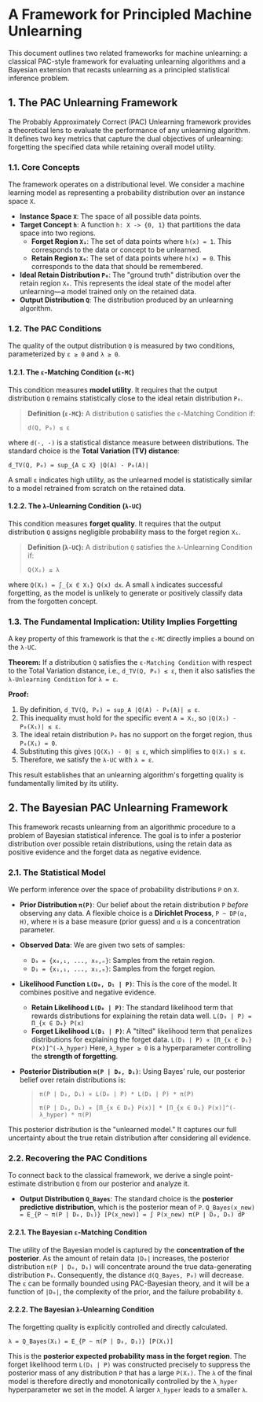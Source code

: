 # A Framework for Principled Machine Unlearning

This document outlines two related frameworks for machine unlearning: a classical PAC-style framework for evaluating unlearning algorithms and a Bayesian extension that recasts unlearning as a principled statistical inference problem.

## 1. The PAC Unlearning Framework

The Probably Approximately Correct (PAC) Unlearning framework provides a theoretical lens to evaluate the performance of any unlearning algorithm. It defines two key metrics that capture the dual objectives of unlearning: forgetting the specified data while retaining overall model utility.

### 1.1. Core Concepts

The framework operates on a distributional level. We consider a machine learning model as representing a probability distribution over an instance space `X`.

*   **Instance Space `X`**: The space of all possible data points.
*   **Target Concept `h`**: A function `h: X -> {0, 1}` that partitions the data space into two regions.
    *   **Forget Region `X₁`**: The set of data points where `h(x) = 1`. This corresponds to the data or concept to be unlearned.
    *   **Retain Region `X₀`**: The set of data points where `h(x) = 0`. This corresponds to the data that should be remembered.
*   **Ideal Retain Distribution `P₀`**: The "ground truth" distribution over the retain region `X₀`. This represents the ideal state of the model after unlearning—a model trained only on the retained data.
*   **Output Distribution `Q`**: The distribution produced by an unlearning algorithm.

### 1.2. The PAC Conditions

The quality of the output distribution `Q` is measured by two conditions, parameterized by `ε ≥ 0` and `λ ≥ 0`.

#### **1.2.1. The `ε`-Matching Condition (`ε-MC`)**

This condition measures **model utility**. It requires that the output distribution `Q` remains statistically close to the ideal retain distribution `P₀`.

> **Definition (`ε-MC`):** A distribution `Q` satisfies the `ε`-Matching Condition if:
>
> `d(Q, P₀) ≤ ε`

where `d(·, ·)` is a statistical distance measure between distributions. The standard choice is the **Total Variation (TV) distance**:

`d_TV(Q, P₀) = sup_{A ⊆ X} |Q(A) - P₀(A)|`

A small `ε` indicates high utility, as the unlearned model is statistically similar to a model retrained from scratch on the retained data.

#### **1.2.2. The `λ`-Unlearning Condition (`λ-UC`)**

This condition measures **forget quality**. It requires that the output distribution `Q` assigns negligible probability mass to the forget region `X₁`.

> **Definition (`λ-UC`):** A distribution `Q` satisfies the `λ`-Unlearning Condition if:
>
> `Q(X₁) ≤ λ`

where `Q(X₁) = ∫_{x ∈ X₁} Q(x) dx`. A small `λ` indicates successful forgetting, as the model is unlikely to generate or positively classify data from the forgotten concept.

### 1.3. The Fundamental Implication: Utility Implies Forgetting

A key property of this framework is that the `ε-MC` directly implies a bound on the `λ-UC`.

**Theorem:** If a distribution `Q` satisfies the `ε-Matching Condition` with respect to the Total Variation distance, i.e., `d_TV(Q, P₀) ≤ ε`, then it also satisfies the `λ-Unlearning Condition` for `λ = ε`.

**Proof:**
1.  By definition, `d_TV(Q, P₀) = sup_A |Q(A) - P₀(A)| ≤ ε`.
2.  This inequality must hold for the specific event `A = X₁`, so `|Q(X₁) - P₀(X₁)| ≤ ε`.
3.  The ideal retain distribution `P₀` has no support on the forget region, thus `P₀(X₁) = 0`.
4.  Substituting this gives `|Q(X₁) - 0| ≤ ε`, which simplifies to `Q(X₁) ≤ ε`.
5.  Therefore, we satisfy the `λ-UC` with `λ = ε`.

This result establishes that an unlearning algorithm's forgetting quality is fundamentally limited by its utility.

## 2. The Bayesian PAC Unlearning Framework

This framework recasts unlearning from an algorithmic procedure to a problem of Bayesian statistical inference. The goal is to infer a posterior distribution over possible retain distributions, using the retain data as positive evidence and the forget data as negative evidence.

### 2.1. The Statistical Model

We perform inference over the space of probability distributions `P` on `X`.

*   **Prior Distribution `π(P)`**: Our belief about the retain distribution `P` *before* observing any data. A flexible choice is a **Dirichlet Process**, `P ~ DP(α, H)`, where `H` is a base measure (prior guess) and `α` is a concentration parameter.
*   **Observed Data**: We are given two sets of samples:
    *   `D₀ = {x₀,₁, ..., x₀,ₙ}`: Samples from the retain region.
    *   `D₁ = {x₁,₁, ..., x₁,ₘ}`: Samples from the forget region.

*   **Likelihood Function `L(D₀, D₁ | P)`**: This is the core of the model. It combines positive and negative evidence.
    *   **Retain Likelihood `L(D₀ | P)`**: The standard likelihood term that rewards distributions for explaining the retain data well.
        `L(D₀ | P) = Π_{x ∈ D₀} P(x)`
    *   **Forget Likelihood `L(D₁ | P)`**: A "tilted" likelihood term that penalizes distributions for explaining the forget data.
        `L(D₁ | P) ∝ [Π_{x ∈ D₁} P(x)]^(-λ_hyper)`
        Here, `λ_hyper ≥ 0` is a hyperparameter controlling the **strength of forgetting**.

*   **Posterior Distribution `π(P | D₀, D₁)`**: Using Bayes' rule, our posterior belief over retain distributions is:

    > `π(P | D₀, D₁) ∝ L(D₀ | P) * L(D₁ | P) * π(P)`
    >
    > `π(P | D₀, D₁) ∝ [Π_{x ∈ D₀} P(x)] * [Π_{x ∈ D₁} P(x)]^(-λ_hyper) * π(P)`

This posterior distribution is the "unlearned model." It captures our full uncertainty about the true retain distribution after considering all evidence.

### 2.2. Recovering the PAC Conditions

To connect back to the classical framework, we derive a single point-estimate distribution `Q` from our posterior and analyze it.

*   **Output Distribution `Q_Bayes`**: The standard choice is the **posterior predictive distribution**, which is the posterior mean of `P`.
    `Q_Bayes(x_new) = E_{P ~ π(P | D₀, D₁)} [P(x_new)] = ∫ P(x_new) π(P | D₀, D₁) dP`

#### **2.2.1. The Bayesian `ε`-Matching Condition**

The utility of the Bayesian model is captured by the **concentration of the posterior**. As the amount of retain data `|D₀|` increases, the posterior distribution `π(P | D₀, D₁)` will concentrate around the true data-generating distribution `P₀`. Consequently, the distance `d(Q_Bayes, P₀)` will decrease. The `ε` can be formally bounded using PAC-Bayesian theory, and it will be a function of `|D₀|`, the complexity of the prior, and the failure probability `δ`.

#### **2.2.2. The Bayesian `λ`-Unlearning Condition**

The forgetting quality is explicitly controlled and directly calculated.

`λ = Q_Bayes(X₁) = E_{P ~ π(P | D₀, D₁)} [P(X₁)]`

This is the **posterior expected probability mass in the forget region**. The forget likelihood term `L(D₁ | P)` was constructed precisely to suppress the posterior mass of any distribution `P` that has a large `P(X₁)`. The `λ` of the final model is therefore directly and monotonically controlled by the `λ_hyper` hyperparameter we set in the model. A larger `λ_hyper` leads to a smaller `λ`.